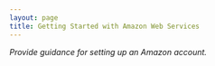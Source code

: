```yaml
---
layout: page
title: Getting Started with Amazon Web Services
---
```


_Provide guidance for setting up an Amazon account._